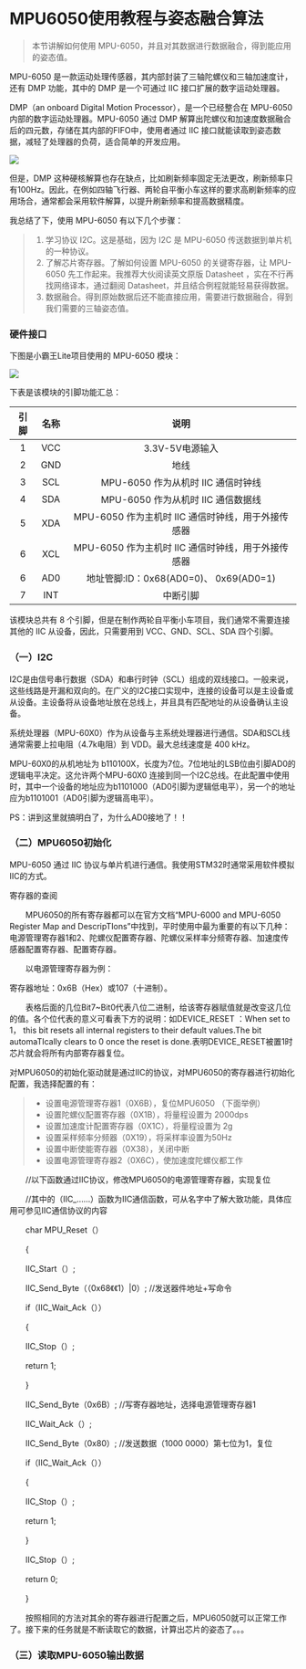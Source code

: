 # MPU6050使用教程与姿态融合算法

> 本节讲解如何使用 MPU-6050，并且对其数据进行数据融合，得到能应用的姿态值。

MPU-6050 是一款运动处理传感器，其内部封装了三轴陀螺仪和三轴加速度计，还有 DMP 功能，其中的 DMP 是一个可通过 IIC 接口扩展的数字运动处理器。 

DMP（an onboard Digital Motion Processor），是一个已经整合在 MPU-6050 内部的数字运动处理器。MPU-6050 通过 DMP 解算出陀螺仪和加速度数据融合后的四元数，存储在其内部的FIFO中，使用者通过 IIC 接口就能读取到姿态数据，减轻了处理器的负荷，适合简单的开发应用。

![](/img/mpu-6000-family-diagram.png)

但是，DMP 这种硬核解算也存在缺点，比如刷新频率固定无法更改，刷新频率只有100Hz。因此，在例如四轴飞行器、两轮自平衡小车这样的要求高刷新频率的应用场合，通常都会采用软件解算，以提升刷新频率和提高数据精度。

我总结了下，使用 MPU-6050 有以下几个步骤：

>   1. 学习协议 I2C。这是基础，因为 I2C 是 MPU-6050 传送数据到单片机的一种协议。
>   2. 了解芯片寄存器。了解如何设置 MPU-6050 的关键寄存器，让 MPU-6050 先工作起来。我推荐大伙阅读英文原版 Datasheet ，实在不行再找网络译本，通过翻阅 Datasheet，并且结合例程就能轻易获得数据。
>   3. 数据融合。得到原始数据后还不能直接应用，需要进行数据融合，得到我们需要的三轴姿态值。

### 硬件接口

下图是小霸王Lite项目使用的 MPU-6050 模块：

![](/img/2018-12-09_180904.png)

下表是该模块的引脚功能汇总：

|引脚|名称|说明|
|:--:|:--:|:--:|
|1|VCC|3.3V-5V电源输入|
|2|GND|地线|
|3|SCL|MPU-6050 作为从机时 IIC 通信时钟线|
|4|SDA|MPU-6050 作为从机时 IIC 通信数据线|
|5|XDA|MPU-6050 作为主机时 IIC 通信时钟线，用于外接传感器|
|6|XCL|MPU-6050 作为主机时 IIC 通信时钟线，用于外接传感器|
|6|AD0|地址管脚:ID：0x68(AD0=0)、 0x69(AD0=1)|
|7|INT|中断引脚|

该模块总共有 8 个引脚，但是在制作两轮自平衡小车项目，我们通常不需要连接其他的 IIC 从设备，因此，只需要用到 VCC、GND、SCL、SDA 四个引脚。

### （一）I2C


I2C是由信号串行数据（SDA）和串行时钟（SCL）组成的双线接口。一般来说，这些线路是开漏和双向的。在广义的I2C接口实现中，连接的设备可以是主设备或从设备。主设备将从设备地址放在总线上，并且具有匹配地址的从设备确认主设备。

系统处理器（MPU-60X0）作为从设备与主系统处理器进行通信。SDA和SCL线通常需要上拉电阻（4.7k电阻）到 VDD。最大总线速度是 400 kHz。

MPU-60X0的从机地址为 b110100X，长度为7位。7位地址的LSB位由引脚AD0的逻辑电平决定。这允许两个MPU-60X0 连接到同一个I2C总线。在此配置中使用时，其中一个设备的地址应为b1101000（AD0引脚为逻辑低电平），另一个的地址应为b1101001（AD0引脚为逻辑高电平）。

PS：讲到这里就搞明白了，为什么AD0接地了！！

### （二）MPU6050初始化

MPU-6050 通过 IIC 协议与单片机进行通信。我使用STM32时通常采用软件模拟IIC的方式。

寄存器的查阅

　　MPU6050的所有寄存器都可以在官方文档“MPU-6000 and MPU-6050 Register Map and DescripTIons”中找到，平时使用中最为重要的有以下几种：电源管理寄存器1和2、陀螺仪配置寄存器、陀螺仪采样率分频寄存器、加速度传感器配置寄存器、配置寄存器。

　　以电源管理寄存器为例：

寄存器地址：0x6B（Hex）或107（十进制）。

　　表格后面的几位Bit7~Bit0代表八位二进制，给该寄存器赋值就是改变这几位的值。各个位代表的意义可看表下方的说明：如DEVICE_RESET ：When set to 1， this bit resets all internal registers to their default values.The bit automaTIcally clears to 0 once the reset is done.表明DEVICE_RESET被置1时芯片就会将所有内部寄存器复位。

对MPU6050的初始化驱动就是通过IIC的协议，对MPU6050的寄存器进行初始化配置，我选择配置的有：

> * 设置电源管理寄存器1（0X6B），复位MPU6050 （下面举例）
> * 设置陀螺仪配置寄存器（0X1B），将量程设置为 2000dps
> * 设置加速度计配置寄存器（0X1C），将量程设置为 2g
> * 设置采样频率分频器（0X19），将采样率设置为50Hz
> * 设置中断使能寄存器（0X38），关闭中断
> * 设置电源管理寄存器2（0X6C），使加速度陀螺仪都工作

　　//以下函数通过IIC协议，修改MPU6050的电源管理寄存器，实现复位

　　//其中的（IIC_……）函数为IIC通信函数，可从名字中了解大致功能，具体应用可参见IIC通信协议的内容

　　char MPU_Reset（）

　　{

　　IIC_Start（）;

　　IIC_Send_Byte（（0x68《《1）|0）; //发送器件地址+写命令

　　if（IIC_Wait_Ack（））

　　{

　　IIC_Stop（）;

　　return 1;

　　}

　　IIC_Send_Byte（0x6B）; //写寄存器地址，选择电源管理寄存器1

　　IIC_Wait_Ack（）;

　　IIC_Send_Byte（0x80）; //发送数据（1000 0000）第七位为1，复位

　　if（IIC_Wait_Ack（））

　　{

　　IIC_Stop（）;

　　return 1;

　　}

　　IIC_Stop（）;

　　return 0;

　　}

　　按照相同的方法对其余的寄存器进行配置之后，MPU6050就可以正常工作了。接下来的任务就是不断读取它的数据，计算出芯片的姿态了。。。

### （三）读取MPU-6050输出数据






